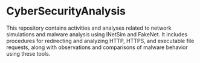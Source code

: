 # CyberSecurityAnalysis
This repository contains activities and analyses related to network simulations and malware analysis using INetSim and FakeNet. It includes procedures for redirecting and analyzing HTTP, HTTPS, and executable file requests, along with observations and comparisons of malware behavior using these tools.
